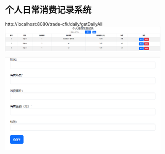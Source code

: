 # 个人日常消费记录系统

http://localhost:8080/trade-cfk/daily/getDailyAll
![列表](./src/main/resources/static/img/List.png)

![新增](./src/main/resources/static/img/add.png)

